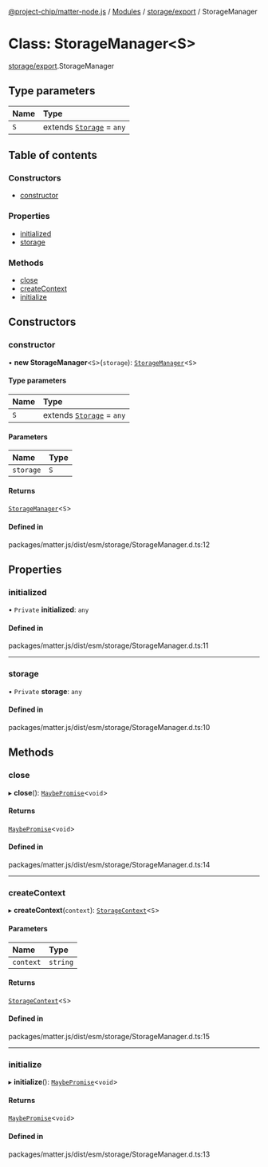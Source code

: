 [@project-chip/matter-node.js](../README.md) / [Modules](../modules.md) / [storage/export](../modules/storage_export.md) / StorageManager

# Class: StorageManager\<S\>

[storage/export](../modules/storage_export.md).StorageManager

## Type parameters

| Name | Type |
| :------ | :------ |
| `S` | extends [`Storage`](../interfaces/storage_export.Storage.md) = `any` |

## Table of contents

### Constructors

- [constructor](storage_export.StorageManager.md#constructor)

### Properties

- [initialized](storage_export.StorageManager.md#initialized)
- [storage](storage_export.StorageManager.md#storage)

### Methods

- [close](storage_export.StorageManager.md#close)
- [createContext](storage_export.StorageManager.md#createcontext)
- [initialize](storage_export.StorageManager.md#initialize)

## Constructors

### constructor

• **new StorageManager**\<`S`\>(`storage`): [`StorageManager`](storage_export.StorageManager.md)\<`S`\>

#### Type parameters

| Name | Type |
| :------ | :------ |
| `S` | extends [`Storage`](../interfaces/storage_export.Storage.md) = `any` |

#### Parameters

| Name | Type |
| :------ | :------ |
| `storage` | `S` |

#### Returns

[`StorageManager`](storage_export.StorageManager.md)\<`S`\>

#### Defined in

packages/matter.js/dist/esm/storage/StorageManager.d.ts:12

## Properties

### initialized

• `Private` **initialized**: `any`

#### Defined in

packages/matter.js/dist/esm/storage/StorageManager.d.ts:11

___

### storage

• `Private` **storage**: `any`

#### Defined in

packages/matter.js/dist/esm/storage/StorageManager.d.ts:10

## Methods

### close

▸ **close**(): [`MaybePromise`](../modules/util_export.md#maybepromise)\<`void`\>

#### Returns

[`MaybePromise`](../modules/util_export.md#maybepromise)\<`void`\>

#### Defined in

packages/matter.js/dist/esm/storage/StorageManager.d.ts:14

___

### createContext

▸ **createContext**(`context`): [`StorageContext`](storage_export.StorageContext.md)\<`S`\>

#### Parameters

| Name | Type |
| :------ | :------ |
| `context` | `string` |

#### Returns

[`StorageContext`](storage_export.StorageContext.md)\<`S`\>

#### Defined in

packages/matter.js/dist/esm/storage/StorageManager.d.ts:15

___

### initialize

▸ **initialize**(): [`MaybePromise`](../modules/util_export.md#maybepromise)\<`void`\>

#### Returns

[`MaybePromise`](../modules/util_export.md#maybepromise)\<`void`\>

#### Defined in

packages/matter.js/dist/esm/storage/StorageManager.d.ts:13
